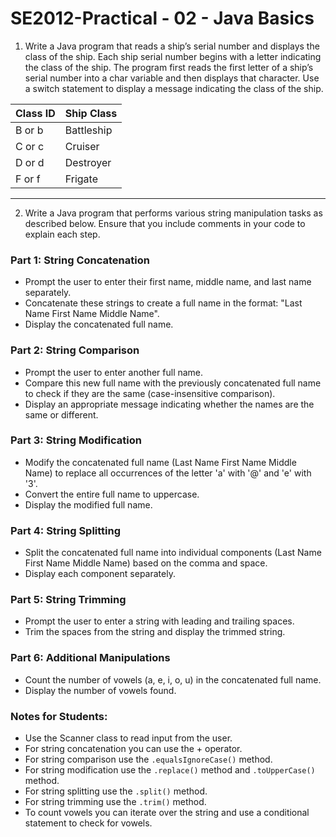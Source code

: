 # SE2012-Practical - 02 - Java Basics

1. Write a Java program that reads a ship’s serial number and displays the class of the ship. Each ship serial number begins with a letter indicating the class of the ship. The program first reads the first letter of a ship’s serial number into a char variable and then displays that character. Use a switch statement to display a message indicating the class of the ship.

  | Class ID | Ship Class  |
  |----------|-------------|
  | B or b   | Battleship  |
  | C or c   | Cruiser     |
  | D or d   | Destroyer   |
  | F or f   | Frigate     |

---

2. Write a Java program that performs various string manipulation tasks as described below. Ensure that you include comments in your code to explain each step.

### Part 1: String Concatenation
- Prompt the user to enter their first name, middle name, and last name separately.
- Concatenate these strings to create a full name in the format: "Last Name First Name Middle Name".
- Display the concatenated full name.

### Part 2: String Comparison
- Prompt the user to enter another full name.
- Compare this new full name with the previously concatenated full name to check if they are the same (case-insensitive comparison).
- Display an appropriate message indicating whether the names are the same or different.

### Part 3: String Modification
- Modify the concatenated full name (Last Name First Name Middle Name) to replace all occurrences of the letter 'a' with '@' and 'e' with '3'.
- Convert the entire full name to uppercase.
- Display the modified full name.

### Part 4: String Splitting
- Split the concatenated full name into individual components (Last Name First Name Middle Name) based on the comma and space.
- Display each component separately.

### Part 5: String Trimming
- Prompt the user to enter a string with leading and trailing spaces.
- Trim the spaces from the string and display the trimmed string.

### Part 6: Additional Manipulations
- Count the number of vowels (a, e, i, o, u) in the concatenated full name.
- Display the number of vowels found.

### Notes for Students:
- Use the Scanner class to read input from the user.
- For string concatenation you can use the + operator.
- For string comparison use the `.equalsIgnoreCase()` method.
- For string modification use the `.replace()` method and `.toUpperCase()` method.
- For string splitting use the `.split()` method.
- For string trimming use the `.trim()` method.
- To count vowels you can iterate over the string and use a conditional statement to check for vowels.
